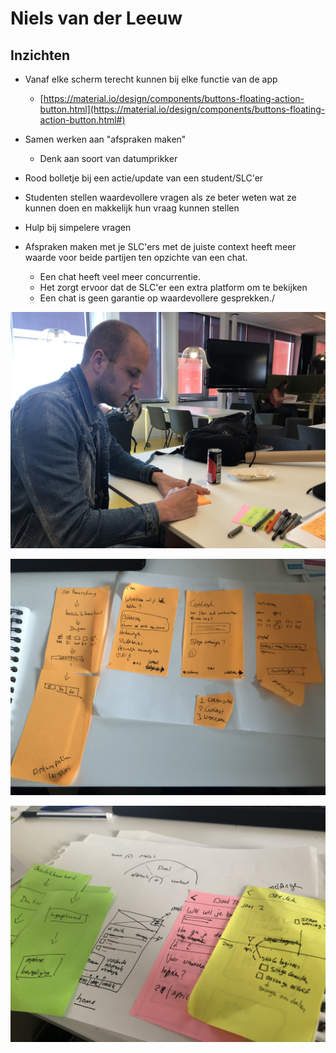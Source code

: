 # Niels van der Leeuw

## Inzichten

* Vanaf elke scherm terecht kunnen bij elke functie van de app

  * [https://material.io/design/components/buttons-floating-action-button.html](https://material.io/design/components/buttons-floating-action-button.html#)

* Samen werken aan "afspraken maken"
  * Denk aan soort van datumprikker
* Rood bolletje bij een actie/update van een student/SLC'er
* Studenten stellen waardevollere vragen als ze beter weten wat ze kunnen doen en makkelijk hun vraag kunnen stellen
* Hulp bij simpelere vragen
* Afspraken maken met je SLC'ers met de juiste context heeft meer waarde voor beide partijen ten opzichte van een chat.
  * Een chat heeft veel meer concurrentie.
  * Het zorgt ervoor dat de SLC'er een extra platform om te bekijken
  * Een chat is geen garantie op waardevollere gesprekken./



![Niels](../../../.gitbook/assets/img_1184.JPG)



![](../../../.gitbook/assets/img_4765.JPG)

![](../../../.gitbook/assets/img_6269.JPG)





